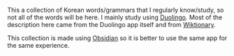 This a collection of Korean words/grammars that I regularly know/study, so not all of the words will be here. I mainly study using [Duolingo](https://id.duolingo.com/). Most of the description here came from the Duolingo app itself and from [Wiktionary](https://en.wiktionary.org/).

This collection is made using [Obsidian](https://obsidian.md/) so it is better to use the same app for the same experience.